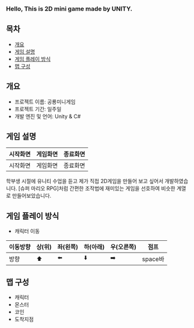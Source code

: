 ### Hello, This is 2D mini game made by UNITY.
## **목차**
- [개요](##개요)
- [게임 설명](##게임설명)
- [게임 플레이 방식](##게임플레이방식)
- [맵 구성](##맵구성)


## **개요**
- 프로젝트 이름: 공룡미니게임
- 프로젝트 기간: 일주일
- 개발 엔진 및 언어: Unity & C#

## **게임 설명**


|시작화면|게임화면|종료화면|
|---|---|---|
|시작화면|게임화면|종료화면|

학부생 시절에 유니티 수업을 듣고 제가 직접 2D게임을 만들어 보고 싶어서 개발하였습니다. 
[슈퍼 마리오 RPG]처럼 간편한 조작법에 재미있는 게임을 선호하여 비슷한 계열로 만들어보았습니다. 

## 게임 플레이 방식
- 캐릭터 이동
  
|이동방향|상(위)|좌(왼쪽)|하(아래)|우(오른쪽)|점프|
|---|---|---|---|---|---|
|방향|⬆️|⬅️|⬇️|➡️|space바|


## 맵 구성
- 캐릭터
- 몬스터
- 코인
- 도착지점




